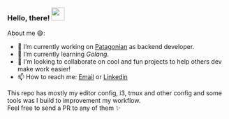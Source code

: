### Hello, there! <img src="https://i.imgur.com/CweZtIH.gif" width="30px" height="30px">

About me 😅: 

- 🔭 I’m currently working on [Patagonian](http://www.patagonian.com) as backend developer.
- 🌱 I’m currently learning *Golang*. 
- 👯 I'm looking to collaborate on cool and fun projects to help others dev make work easier!
- 📫 How to reach me: [Email](mailto:pablotrianda@gmail.com) or [Linkedin](https://www.linkedin.com/in/pablo-triandafilide-641b24ba/)
 
This repo has mostly my editor config, i3, tmux and other config and some tools was I build to improvement my workflow.  
Feel free to send a PR to any of them ✨




